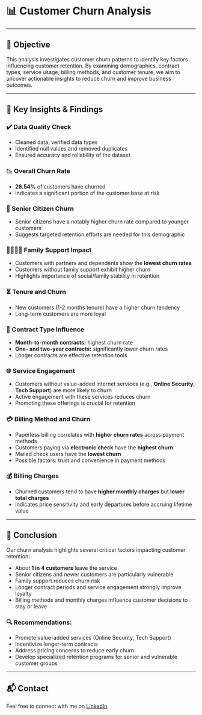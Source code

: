 # 📊 Customer Churn Analysis

---

## 🎯 Objective  
This analysis investigates customer churn patterns to identify key factors influencing customer retention. By examining demographics, contract types, service usage, billing methods, and customer tenure, we aim to uncover actionable insights to reduce churn and improve business outcomes.

---

## 🔑 Key Insights & Findings

### ✔️ Data Quality Check  
- Cleaned data, verified data types  
- Identified null values and removed duplicates  
- Ensured accuracy and reliability of the dataset

### 📉 Overall Churn Rate  
- **26.54%** of customers have churned  
- Indicates a significant portion of the customer base at risk

### 👵 Senior Citizen Churn  
- Senior citizens have a notably higher churn rate compared to younger customers  
- Suggests targeted retention efforts are needed for this demographic

### 👨‍👩‍👧‍👦 Family Support Impact  
- Customers with partners and dependents show the **lowest churn rates**  
- Customers without family support exhibit higher churn  
- Highlights importance of social/family stability in retention

### ⏳ Tenure and Churn  
- New customers (1-2 months tenure) have a higher churn tendency  
- Long-term customers are more loyal  

### 📄 Contract Type Influence  
- **Month-to-month contracts:** highest churn rate  
- **One- and two-year contracts:** significantly lower churn rates  
- Longer contracts are effective retention tools

### 🌐 Service Engagement  
- Customers without value-added internet services (e.g., **Online Security**, **Tech Support**) are more likely to churn  
- Active engagement with these services reduces churn  
- Promoting these offerings is crucial for retention

### 💳 Billing Method and Churn  
- Paperless billing correlates with **higher churn rates** across payment methods  
- Customers paying via **electronic check** have the **highest churn**  
- Mailed check users have the **lowest churn**  
- Possible factors: trust and convenience in payment methods

### 💰 Billing Charges  
- Churned customers tend to have **higher monthly charges** but **lower total charges**  
- Indicates price sensitivity and early departures before accruing lifetime value

---

## 📝 Conclusion  
Our churn analysis highlights several critical factors impacting customer retention:

- About **1 in 4 customers** leave the service  
- Senior citizens and newer customers are particularly vulnerable  
- Family support reduces churn risk  
- Longer contract periods and service engagement strongly improve loyalty  
- Billing methods and monthly charges influence customer decisions to stay or leave

### 🔍 Recommendations:  
- Promote value-added services (Online Security, Tech Support)  
- Incentivize longer-term contracts  
- Address pricing concerns to reduce early churn  
- Develop specialized retention programs for senior and vulnerable customer groups

---

## 📬 Contact
Feel free to connect with me on [LinkedIn](https://www.linkedin.com/in/maheen-khalid-38a0591b0/).
